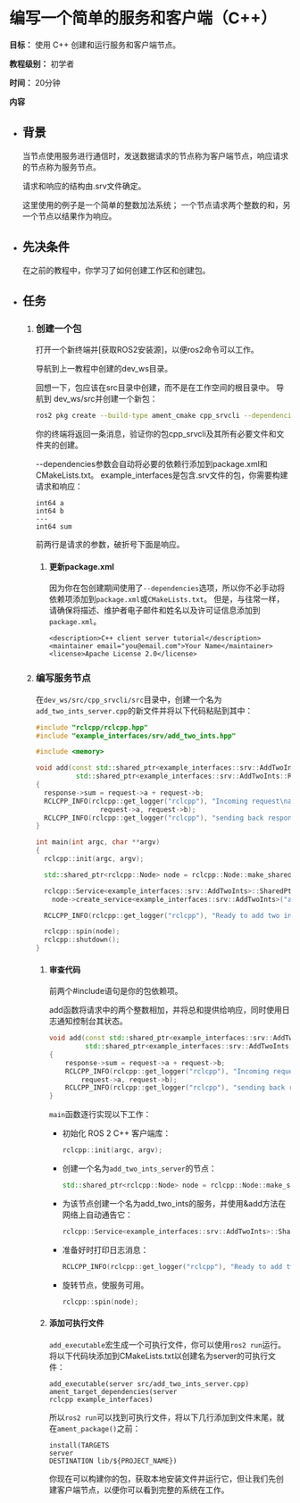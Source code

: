 # 编写一个简单的服务和客户端（C++）



**目标：** 使用 C++ 创建和运行服务和客户端节点。

**教程级别：** 初学者

**时间：** 20分钟

**内容**



- ## 背景

  当节点使用服务进行通信时，发送数据请求的节点称为客户端节点，响应请求的节点称为服务节点。
  
  请求和响应的结构由.srv文件确定。

  这里使用的例子是一个简单的整数加法系统；
  一个节点请求两个整数的和，另一个节点以结果作为响应。



- ## 先决条件

  在之前的教程中，你学习了如何创建工作区和创建包。



- ## 任务

  1. ### 创建一个包

      打开一个新终端并[获取ROS2安装源]，以便ros2命令可以工作。

      导航到上一教程中创建的dev_ws目录。

      回想一下，包应该在src目录中创建，而不是在工作空间的根目录中。
      导航到 dev_ws/src并创建一个新包：
      
      ```bash
      ros2 pkg create --build-type ament_cmake cpp_srvcli --dependencies rclcpp example_interfaces
      ```
      
      你的终端将返回一条消息，验证你的包cpp_srvcli及其所有必要文件和文件夹的创建。

      --dependencies参数会自动将必要的依赖行添加到package.xml和CMakeLists.txt。
      example_interfaces是包含.srv文件的包，你需要构建请求和响应：
      
      ```
      int64 a
      int64 b
      ---
      int64 sum
      ```
      
      前两行是请求的参数，破折号下面是响应。
      
      1. #### 更新package.xml 
      
          因为你在包创建期间使用了```--dependencies```选项，所以你不必手动将依赖项添加到```package.xml```或```CMakeLists.txt```。
          但是，与往常一样，请确保将描述、维护者电子邮件和姓名以及许可证信息添加到```package.xml```。
          
          ```
          <description>C++ client server tutorial</description>
          <maintainer email="you@email.com">Your Name</maintainer>
          <license>Apache License 2.0</license>
          ```



  2. ### 编写服务节点
  
      在```dev_ws/src/cpp_srvcli/src```目录中，创建一个名为```add_two_ints_server.cpp```的新文件并将以下代码粘贴到其中：

      ```c++
      #include "rclcpp/rclcpp.hpp"
      #include "example_interfaces/srv/add_two_ints.hpp"

      #include <memory>

      void add(const std::shared_ptr<example_interfaces::srv::AddTwoInts::Request> request,
                std::shared_ptr<example_interfaces::srv::AddTwoInts::Response>      response)
      {
        response->sum = request->a + request->b;
        RCLCPP_INFO(rclcpp::get_logger("rclcpp"), "Incoming request\na: %ld" " b: %ld",
                      request->a, request->b);
        RCLCPP_INFO(rclcpp::get_logger("rclcpp"), "sending back response: [%ld]", (long int)response->sum);
      }

      int main(int argc, char **argv)
      {
        rclcpp::init(argc, argv);

        std::shared_ptr<rclcpp::Node> node = rclcpp::Node::make_shared("add_two_ints_server");

        rclcpp::Service<example_interfaces::srv::AddTwoInts>::SharedPtr service =
          node->create_service<example_interfaces::srv::AddTwoInts>("add_two_ints", &add);

        RCLCPP_INFO(rclcpp::get_logger("rclcpp"), "Ready to add two ints.");

        rclcpp::spin(node);
        rclcpp::shutdown();
      }
      ```
      
      1. #### 审查代码
      
          前两个#include语句是你的包依赖项。

          add函数将请求中的两个整数相加，并将总和提供给响应，同时使用日志通知控制台其状态。
          
          ```c++
          void add(const std::shared_ptr<example_interfaces::srv::AddTwoInts::Request> request,
                   std::shared_ptr<example_interfaces::srv::AddTwoInts::Response>      response)
          {
              response->sum = request->a + request->b;
              RCLCPP_INFO(rclcpp::get_logger("rclcpp"), "Incoming request\na: %ld" " b: %ld",
                  request->a, request->b);
              RCLCPP_INFO(rclcpp::get_logger("rclcpp"), "sending back response: [%ld]", (long int)response->sum);
          }
          ```
          
          ```main```函数逐行实现以下工作：
          
          - 初始化 ROS 2 C++ 客户端库：

              ```c++
              rclcpp::init(argc, argv);
              ```

          - 创建一个名为```add_two_ints_server```的节点：

              ```c++
              std::shared_ptr<rclcpp::Node> node = rclcpp::Node::make_shared("add_two_ints_server");
              ```

          - 为该节点创建一个名为add_two_ints的服务，并使用&add方法在网络上自动通告它：

              ```c++
              rclcpp::Service<example_interfaces::srv::AddTwoInts>::SharedPtr service = node->create_service<example_interfaces::srv::AddTwoInts>("add_two_ints", &add);
              ```

          - 准备好时打印日志消息：

              ```c++
              RCLCPP_INFO(rclcpp::get_logger("rclcpp"), "Ready to add two ints.");
              ```

          - 旋转节点，使服务可用。

              ```c++
              rclcpp::spin(node);
              ```
                  
                  
      2. #### 添加可执行文件
      
          ```add_executable```宏生成一个可执行文件，你可以使用```ros2 run```运行。
          将以下代码块添加到CMakeLists.txt以创建名为server的可执行文件：
          
          ```
          add_executable(server src/add_two_ints_server.cpp)
          ament_target_dependencies(server
          rclcpp example_interfaces)
          ```
          
          所以```ros2 run```可以找到可执行文件，将以下几行添加到文件末尾，就在```ament_package()```之前：
          
          ```
          install(TARGETS
          server
          DESTINATION lib/${PROJECT_NAME})
          ```
          
          你现在可以构建你的包，获取本地安装文件并运行它，但让我们先创建客户端节点，以便你可以看到完整的系统在工作。
          
